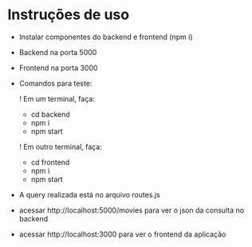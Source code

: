 # Instruções de uso

- Instalar componentes do backend e frontend (npm i)
- Backend na porta 5000
- Frontend na porta 3000
- Comandos para teste:

    ! Em um terminal, faça:
    - cd backend
    - npm i
    - npm start 
    
    ! Em outro terminal, faça:
    - cd frontend  
    - npm i
    - npm start
- A query realizada está no arquivo routes.js
- acessar http://localhost:5000/movies para ver o json da consulta no backend
- acessar http://localhost:3000 para ver o frontend da aplicação